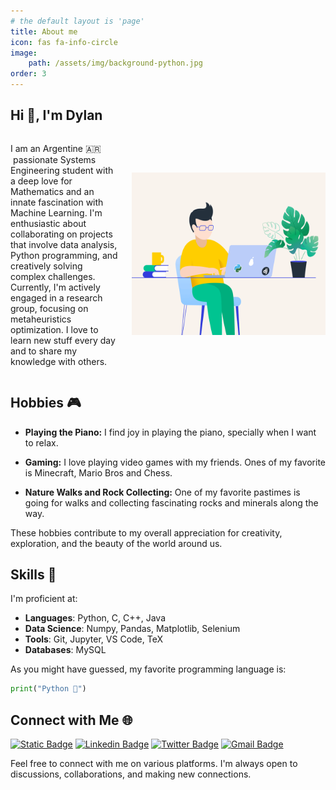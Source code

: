 ```yaml
---
# the default layout is 'page'
title: About me
icon: fas fa-info-circle
image: 
    path: /assets/img/background-python.jpg
order: 3
---
```


<!-- > Add Markdown syntax content to file `_tabs/about.md`{: .filepath } and it will show up on this page.
{: .prompt-tip } -->


## Hi 👋, I'm Dylan

<div style="display: flex; align-items: center;">
    <div style="flex: 1;">
        <p>
            I am an Argentine 🇦🇷 &nbsp;passionate Systems Engineering student with a deep love for Mathematics and an innate fascination with Machine Learning. I'm enthusiastic about collaborating on projects that involve data analysis, Python programming, and creatively solving complex challenges. Currently, I'm actively engaged in a research group, focusing on metaheuristics optimization. I love to learn new stuff every day and to share my knowledge with others.
        </p>
    </div>
    <div style="flex-shrink: 0; margin-left: 20px;">
        <img src="/assets/img/aboutme_background.gif" alt="background_gif" width="310" height="260">
    </div>
</div>

## Hobbies 🎮

- **Playing the Piano:** I find joy in playing the piano, specially when I want to relax.
  
- **Gaming:** I love playing video games with my friends. Ones of my favorite is Minecraft, Mario Bros and Chess.

- **Nature Walks and Rock Collecting:** One of my favorite pastimes is going for walks and collecting fascinating rocks and minerals along the way.

These hobbies contribute to my overall appreciation for creativity, exploration, and the beauty of the world around us.

## Skills 🎯

I'm proficient at:
- **Languages**: Python, C, C++, Java
- **Data Science**: Numpy, Pandas, Matplotlib, Selenium
- **Tools**: Git, Jupyter, VS Code, TeX
- **Databases**: MySQL

As you might have guessed, my favorite programming language is:

```python
print("Python 🐍")
```

## Connect with Me 🌐

[![Static Badge](https://img.shields.io/badge/blog-dylannalex.github.io-orange)](https://dylannalex.github.io/) [![Linkedin Badge](https://img.shields.io/badge/-Dylan_Tintenfich-0072b1?style=flat&logo=Linkedin&logoColor=white)](https://www.linkedin.com/in/dylan-tintenfich/ "Connect on LinkedIn") [![Twitter Badge](https://img.shields.io/badge/-@dylantinten-00acee?style=flat&logo=Twitter&logoColor=white)](https://twitter.com/dylantinten "Follow on Twitter") [![Gmail Badge](https://img.shields.io/badge/-tintenfichdylan@gmail.com-c14438?style=flat&logo=Gmail&logoColor=white)](mailto:tintenfichdylan@gmail.com "Connect via Email")

Feel free to connect with me on various platforms. I'm always open to discussions, collaborations, and making new connections.